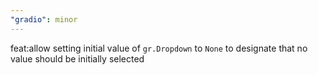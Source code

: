 ```yaml
---
"gradio": minor
---
```


feat:allow setting initial value of `gr.Dropdown` to `None` to designate that no value should be initially selected
